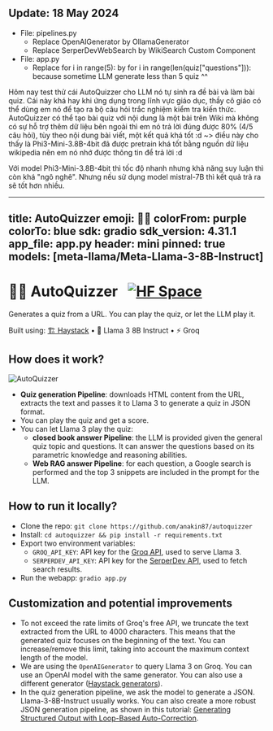 ## Update: 18 May 2024
- File: pipelines.py
  - Replace OpenAIGenerator by OllamaGenerator
  - Replace SerperDevWebSearch by WikiSearch Custom Component
- File: app.py
  - Replace for i in range(5): by for i in range(len(quiz["questions"])): because sometime LLM generate less than 5 quiz ^^

Hôm nay test thử cái AutoQuizzer cho LLM nó tự sinh ra đề bài và làm bài quiz. Cái này khá hay khi ứng dụng trong lĩnh vực giáo dục, thầy cô giáo có thể dùng em nó để tạo ra bộ câu hỏi trắc nghiệm kiểm tra kiến thức. AutoQuizzer có thể tạo bài quiz với nội dung là một bài trên Wiki mà không có sự hỗ trợ thêm dữ liệu bên ngoài thì em nó trả lời đúng được 80% (4/5 câu hỏi), tùy theo nội dung bài viết, một kết quả khá tốt :d ~> điều này cho thấy là Phi3-Mini-3.8B-4bit đã được pretrain khá tốt bằng nguồn dữ liệu wikipedia nên em nó nhớ được thông tin để trả lời :d

Với model Phi3-Mini-3.8B-4bit thì tốc độ nhanh nhưng khả năng suy luận thì còn khá "ngô nghê". Nhưng nếu sử dụng model mistral-7B thì kết quả trả ra sẽ tốt hơn nhiều.

---
title: AutoQuizzer
emoji: 🧑‍🏫
colorFrom: purple
colorTo: blue
sdk: gradio
sdk_version: 4.31.1
app_file: app.py
header: mini
pinned: true
models: [meta-llama/Meta-Llama-3-8B-Instruct]
---

# 🧑‍🏫 AutoQuizzer &nbsp; [![HF Space](https://img.shields.io/badge/%F0%9F%A4%97-Live%20demo-blue.svg)](https://huggingface.co/spaces/deepset/autoquizzer)

Generates a quiz from a URL. You can play the quiz, or let the LLM play it.

Built using: [🏗️ Haystack](https://haystack.deepset.ai/) • 🦙 Llama 3 8B Instruct • ⚡ Groq

<!--- Include in Info tab -->

## How does it work?

![AutoQuizzer](autoquizzer.png)

- **Quiz generation Pipeline**: downloads HTML content from the URL, extracts the text and passes it to Llama 3 to generate a quiz in JSON format.
- You can play the quiz and get a score.
- You can let Llama 3 play the quiz:
  - **closed book answer Pipeline**: the LLM is provided given the general quiz topic and questions. It can answer the questions based on its parametric knowledge and reasoning abilities.
  - **Web RAG answer Pipeline**: for each question, a Google search is performed and the top 3 snippets are included in the prompt for the LLM.

## How to run it locally?

- Clone the repo: `git clone https://github.com/anakin87/autoquizzer`
- Install: `cd autoquizzer && pip install -r requirements.txt`
- Export two environment variables:
  - `GROQ_API_KEY`: API key for the [Groq API](https://groq.com/), used to serve Llama 3.
  - `SERPERDEV_API_KEY`: API key for the [SerperDev API](https://serper.dev/), used to fetch search results.
- Run the webapp: `gradio app.py`

## Customization and potential improvements
- To not exceed the rate limits of Groq's free API, we truncate the text extracted from the URL to 4000 characters. This means that the generated quiz focuses on the beginning of the text. You can increase/remove this limit, taking into account the maximum context length of the model.
- We are using the `OpenAIGenerator` to query Llama 3 on Groq. You can use an OpenAI model with the same generator. You can also use a different generator ([Haystack generators](https://docs.haystack.deepset.ai/docs/generators)).
- In the quiz generation pipeline, we ask the model to generate a JSON. Llama-3-8B-Instruct usually works. You can also create a more robust JSON generation pipeline, as shown in this tutorial: [Generating Structured Output with Loop-Based Auto-Correction](https://haystack.deepset.ai/tutorials/28_structured_output_with_loop).
